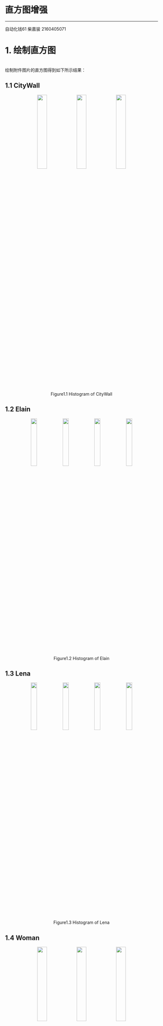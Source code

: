 # 直方图增强
---
   自动化钱61 柴嘉骏 2160405071
# 1. 绘制直方图
<br>  绘制附件图片的直方图得到如下所示结果：</br>
## 1.1 CityWall
<div align="center">
  <img src="https://github.com/James0618/Images/blob/master/Content_2/task1/citywall.jpg?raw=True" width="25%" height="25%"/>
  <img src="https://github.com/James0618/Images/blob/master/Content_2/task1/citywall1.jpg?raw=True" width="25%" height="25%"/>
  <img src="https://github.com/James0618/Images/blob/master/Content_2/task1/citywall2.jpg?raw=True" width="25%" height="25%"/>
</div>
<div align="center"> Figure1.1 Histogram of CityWall </div>

## 1.2 Elain
<div align="center">
  <img src="https://github.com/James0618/Images/blob/master/Content_2/task1/elain.jpg?raw=True" width="20%" height="20%"/>
  <img src="https://github.com/James0618/Images/blob/master/Content_2/task1/elain1.jpg?raw=True" width="20%" height="20%"/>
  <img src="https://github.com/James0618/Images/blob/master/Content_2/task1/elain2.jpg?raw=True" width="20%" height="20%"/>
  <img src="https://github.com/James0618/Images/blob/master/Content_2/task1/elain3.jpg?raw=True" width="20%" height="20%"/>
</div>
<div align="center"> Figure1.2 Histogram of Elain </div>

## 1.3 Lena
<div align="center">
  <img src="https://github.com/James0618/Images/blob/master/Content_2/task1/lena.jpg?raw=True" width="20%" height="20%"/>
  <img src="https://github.com/James0618/Images/blob/master/Content_2/task1/lena1.jpg?raw=True" width="20%" height="20%"/>
  <img src="https://github.com/James0618/Images/blob/master/Content_2/task1/lena2.jpg?raw=True" width="20%" height="20%"/>
  <img src="https://github.com/James0618/Images/blob/master/Content_2/task1/lena4.jpg?raw=True" width="20%" height="20%"/>
</div>
<div align="center"> Figure1.3 Histogram of Lena </div>

## 1.4 Woman
<div align="center">
  <img src="https://github.com/James0618/Images/blob/master/Content_2/task1/woman.jpg?raw=True" width="25%" height="25%"/>
  <img src="https://github.com/James0618/Images/blob/master/Content_2/task1/woman1.jpg?raw=True" width="25%" height="25%"/>
  <img src="https://github.com/James0618/Images/blob/master/Content_2/task1/woman2.jpg?raw=True" width="25%" height="25%"/>
</div>
<div align="center"> Figure1.4 Histogram of Woman </div>

<br>  从直方图中可以看到，一组相似图片在直方图上也几乎一样，不过是在原图像的基础上加入了一定的噪声或是在调色板上进行了改动。</br>

# 2. 直方图均衡
<br>  对于离散取值的图片，使用其概率与求和代替处理概率密度与积分，使用直方图均衡对图片进行处理，从结果可以看到进行直方图均衡后的图片，其直方图较为平滑，分布更加均匀。</br>
## 1.1 CityWall
<div align="center">
  <img src="https://github.com/James0618/Images/blob/master/Content_2/task2/citywall.jpg?raw=True" width="25%" height="25%"/>
  <img src="https://github.com/James0618/Images/blob/master/Content_2/task2/citywall1.jpg?raw=True" width="25%" height="25%"/>
  <img src="https://github.com/James0618/Images/blob/master/Content_2/task2/citywall2.jpg?raw=True" width="25%" height="25%"/>
</div>
<div align="center"> Figure2.1 Equalized CityWall </div>

## 1.2 Elain
<div align="center">
  <img src="https://github.com/James0618/Images/blob/master/Content_2/task2/elain.jpg?raw=True" width="20%" height="20%"/>
  <img src="https://github.com/James0618/Images/blob/master/Content_2/task2/elain1.jpg?raw=True" width="20%" height="20%"/>
  <img src="https://github.com/James0618/Images/blob/master/Content_2/task2/elain2.jpg?raw=True" width="20%" height="20%"/>
  <img src="https://github.com/James0618/Images/blob/master/Content_2/task2/elain3.jpg?raw=True" width="20%" height="20%"/>
</div>
<div align="center"> Figure2.2 Equalized Elain </div>

## 1.3 Lena
<div align="center">
  <img src="https://github.com/James0618/Images/blob/master/Content_2/task2/lena.jpg?raw=True" width="20%" height="20%"/>
  <img src="https://github.com/James0618/Images/blob/master/Content_2/task2/lena1.jpg?raw=True" width="20%" height="20%"/>
  <img src="https://github.com/James0618/Images/blob/master/Content_2/task2/lena2.jpg?raw=True" width="20%" height="20%"/>
  <img src="https://github.com/James0618/Images/blob/master/Content_2/task2/lena4.jpg?raw=True" width="20%" height="20%"/>
</div>
<div align="center"> Figure2.3 Equalized Lena </div>

## 1.4 Woman
<div align="center">
  <img src="https://github.com/James0618/Images/blob/master/Content_2/task2/woman.jpg?raw=True" width="25%" height="25%"/>
  <img src="https://github.com/James0618/Images/blob/master/Content_2/task2/woman1.jpg?raw=True" width="25%" height="25%"/>
  <img src="https://github.com/James0618/Images/blob/master/Content_2/task2/woman2.jpg?raw=True" width="25%" height="25%"/>
</div>
<div align="center"> Figure2.4 Equalized Woman </div>

   <br>  从上图中可以很明显的看到进行直方图均衡后的图片清晰度，亮度更好地在直方图上分布而不影响整体的对比度。对于特别明亮的图像降低其亮度，对于特别暗的图像提升其亮度，但是我们可以看到图片中的一些细节没有得到改善，得到改善的仅仅是图片整体的情况，这也和直方图均衡是全局性的图像增强有关，其并没有显示图像细节信息的能力。</br>
   
# 3. 直方图规定化
<br>  直方图规定化在原理上十分简单，而且在连续像素分布时能达到目标图像的直方图，但是在实际中的图像是离散像素分布，从下图中我们就可以看到其表现并不出色。本次直方图规定化选取原图的直方图作为目标直方图，下图中从上到下分别是原图、直方图均衡后的图像、进行规定化后的图像。</br>
## 3.1 CityWall
<div align="center">
  <img src="https://github.com/James0618/Images/blob/master/Content_2/task3/citywall2.jpg?raw=True" width="75%" height="75%"/>
</div>
<div align="center"> Figure3.1. Specified CityWall </div>

## 3.2 Elain
<div align="center">
  <img src="https://github.com/James0618/Images/blob/master/Content_2/task3/elain2.jpg?raw=True" width="75%" height="75%"/>
</div>
<div align="center"> Figure3.2 Specified Elain </div>

## 3.3 Lena
<div align="center">
  <img src="https://github.com/James0618/Images/blob/master/Content_2/task3/lena2.jpg?raw=True" width="75%" height="75%"/>
</div>
<div align="center"> Figure3.3 Specified Lena </div>

## 3.4 Woman
<div align="center">
  <img src="https://github.com/James0618/Images/blob/master/Content_2/task3/woman.jpg?raw=True" width="75%" height="75%"/>
</div>
<div align="center"> Figure3.4 Specified Woman </div>

<br>  根据上面的处理结果可以看到，对图像进行直方图规定化并不能很好的实现处理的目标，其与源图像的差距仍然十分明显。但是值得称赞的是，每一个图片都是与源图像存在较大差距的，但是经过直方图规定化后的图像已经相较于处理前十分接近源图像，而存在偏差的原因在于图像的离散性导致不能完全保存源图像信息。</br>

# 4. 局部直方图均衡
<br>之前进行的直方图均衡是基于全图信息的，这样的增强很难使图像的局部特征被增强，也就是说这项像素可能会在全局变换中被忽略，因此需要将全局图像划分为局部图像后，再对子图像块进行直方图均衡。在本次作业中使用了7\*7的局部直方图增强方法，对Elain和Lena图像进行处理得到的结果如下所示：</br>
<div align="center">
  <img src="https://github.com/James0618/Images/blob/master/Content_2/task4/elain.bmp?raw=True" width="75%" height="75%"/>
</div>
<div align="center"> Figure4.1 Locally Equalized Elain </div>

<div align="center">
  <img src="https://github.com/James0618/Images/blob/master/Content_2/task4/lena.bmp?raw=True" width="75%" height="75%"/>
</div>
<div align="center"> Figure4.1 Locally Equalized Lena </div>

<br>  从以上局部直方图均衡的结果可以看到，图像的细节部分被突出出来了，但是与此同时也产生了很不舒服的“棋盘”效应，局部与全局之间的权衡是进行直方图均衡的一个难点。</br>

# 5. 直方图分割
<br>所谓的分割即为图像的二值化操作，基于图像空域信息的图像分割有很多种，包括灰度平均值法百分比阈值法、基于谷底最小值的阈值法、基于双峰平均值的阈值法、迭代最佳阈值法和OSTU大律法。在本次作业中分别使用了基于双峰平均值的阈值法、迭代最佳阈值法和OSTU大津法进行对比实验。得到的结果如下所示。</br>

## 5.1 基于双峰平均值的阈值法
<br>在基于双峰平均值的阈值法中，实现了一个迭代的过程。每次处理前对直方图数据进行判断，看其是否已经是一个双峰的直方图，如果不是，则对直方图数据进行半径为1（窗口大小为3）的平滑，如果迭代了一定的数量比如1000次后仍未获得一个双峰的直方图，则函数执行失败，如成功获得，则最终阈值取两个双峰的平均值作为阈值。得到如下图所示结果：</br>
<div align="center">
  <img src="https://github.com/James0618/Images/blob/master/Content_2/task5/elain/ealin_doublePeak.bmp?raw=True" width="75%" height="75%"/>
</div>
<div align="center"> Figure5.1 Elain </div>
<br>由于Woman图像在多次迭代后仍不是双峰图像，因此并没有对Woman图像的该算法处理结果。</br>

## 5.2 迭代最佳阈值法
<br>该算法先假定一个阈值，然后计算在该阈值下的前景和背景的中心值，当前景和背景中心值得平均值和假定的阈值相同时，则迭代中止，并以此值为阈值进行二值化。</br>
<div align="center">
  <img src="https://github.com/James0618/Images/blob/master/Content_2/task5/elain/ealin_iteration.bmp?raw=True" width="75%" height="75%"/>
</div>
<div align="center"> Figure5.2 Elain_Iteration </div>

<div align="center">
  <img src="https://github.com/James0618/Images/blob/master/Content_2/task5/elain/woman_iteration.bmp?raw=True" width="75%" height="75%"/>
</div>
<div align="center"> Figure5.3 Woman_Iteration </div>
<br>从结果中可以看到，与双峰法不同，双峰法的阈值更大，将更多的像素点判断为背景并显示为黑色，但是保留了更多的细节，总体的表现要由于表现效果不稳定的双峰法。</br>

## 5.3 OSTU大津法
<br>OTSU算法又称为最大类间方差法,对于一幅图像，设当前景与背景的分割阈值为t时，前景点占图像比例为w0，均值为u0，背景点占图像比例为w1，均值为u1。则整个图像的均值为u=w0\*u0+w1\*u1。建立目标函数g(t)=w0\*(u0-u)^2+w1\*(u1-u)^2，g(t)就是当分割阈值为t时的类间方差表达式。OTSU算法使得g(t)取得全局最大值，当g(t)为最大时所对应的t称为最佳阈值。以下为使用OSTU法计算得到的阈值进行分割的结果：</br>

<div align="center">
  <img src="https://github.com/James0618/Images/blob/master/Content_2/task5/elain/ealin_OSTU.bmp?raw=True" width="75%" height="75%"/>
</div>
<div align="center"> Figure5.4 Elain_OSTU </div>

<div align="center">
  <img src="https://github.com/James0618/Images/blob/master/Content_2/task5/elain/woman_OSTU.bmp?raw=True" width="75%" height="75%"/>
</div>
<div align="center"> Figure5.5 Woman_OSTU </div>
<br>可以清晰地看到，OSTU法分割的效果要远远优于前两个算法，该算法更能从大体上反应图像的真实情况，在细节和图像全局信息上都处理的很出色。</br>

# 6. 总结
<br>以上是本次实验的全部结果，基于直方图的各种图像增强操作都没有很好的实现增强这一目的，仅仅是从某一层面上对图像的全局信息进行均衡或分割等操作，没有考虑到图像的细节信息，因此效果较差。</br>
